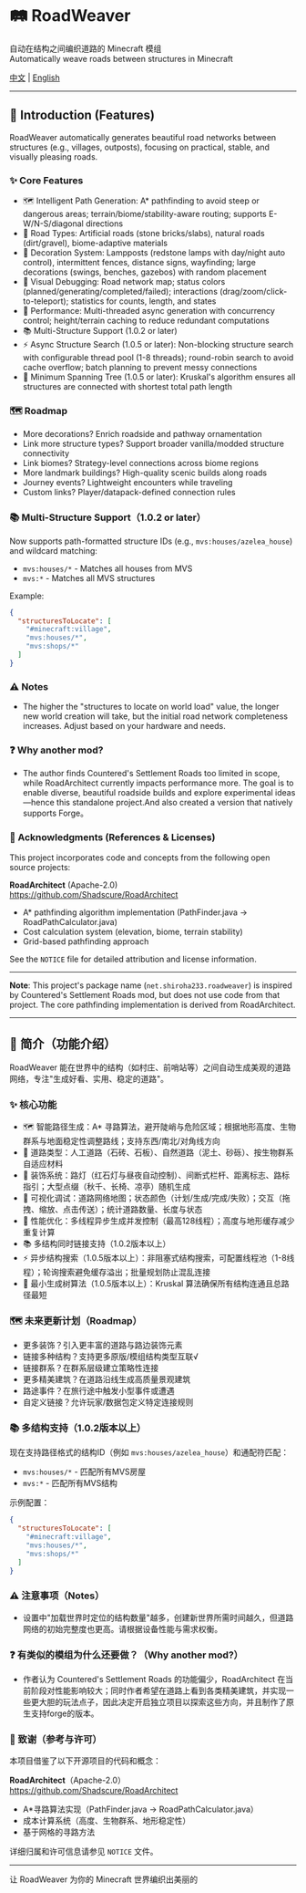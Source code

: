 # 🛤️ RoadWeaver

自动在结构之间编织道路的 Minecraft 模组  
Automatically weave roads between structures in Minecraft

[中文](#中文) | [English](#english)

---

<a name="english"></a>
## 📖 Introduction (Features)
RoadWeaver automatically generates beautiful road networks between structures (e.g., villages, outposts), focusing on practical, stable, and visually pleasing roads.

### ✨ Core Features
- 🗺️ Intelligent Path Generation: A* pathfinding to avoid steep or dangerous areas; terrain/biome/stability-aware routing; supports E-W/N-S/diagonal directions
- 🎨 Road Types: Artificial roads (stone bricks/slabs), natural roads (dirt/gravel), biome-adaptive materials
- 🏮 Decoration System: Lampposts (redstone lamps with day/night auto control), intermittent fences, distance signs, wayfinding; large decorations (swings, benches, gazebos) with random placement
- 🧭 Visual Debugging: Road network map; status colors (planned/generating/completed/failed); interactions (drag/zoom/click-to-teleport); statistics for counts, length, and states
- 🚀 Performance: Multi-threaded async generation with concurrency control; height/terrain caching to reduce redundant computations
- 📚 Multi-Structure Support (1.0.2 or later)
- ⚡ Async Structure Search (1.0.5 or later): Non-blocking structure search with configurable thread pool (1-8 threads); round-robin search to avoid cache overflow; batch planning to prevent messy connections
- 🌳 Minimum Spanning Tree (1.0.5 or later): Kruskal's algorithm ensures all structures are connected with shortest total path length

### 🗺️ Roadmap
- More decorations? Enrich roadside and pathway ornamentation
- Link more structure types? Support broader vanilla/modded structure connectivity
- Link biomes? Strategy-level connections across biome regions
- More landmark buildings? High-quality scenic builds along roads
- Journey events? Lightweight encounters while traveling
- Custom links? Player/datapack-defined connection rules

### 📚 Multi-Structure Support（1.0.2 or later）
Now supports path-formatted structure IDs (e.g., `mvs:houses/azelea_house`) and wildcard matching:
- `mvs:houses/*` - Matches all houses from MVS
- `mvs:*` - Matches all MVS structures

Example:
```json
{
  "structuresToLocate": [
    "#minecraft:village",
    "mvs:houses/*",
    "mvs:shops/*"
  ]
}
```

### ⚠️ Notes
- The higher the "structures to locate on world load" value, the longer new world creation will take, but the initial road network completeness increases. Adjust based on your hardware and needs.

### ❓ Why another mod?
- The author finds Countered's Settlement Roads too limited in scope, while RoadArchitect currently impacts performance more. The goal is to enable diverse, beautiful roadside builds and explore experimental ideas—hence this standalone project.And also created a version that natively supports Forge。

### 🙏 Acknowledgments (References & Licenses)
This project incorporates code and concepts from the following open source projects:

**RoadArchitect** (Apache-2.0)  
https://github.com/Shadscure/RoadArchitect  
- A* pathfinding algorithm implementation (PathFinder.java → RoadPathCalculator.java)
- Cost calculation system (elevation, biome, terrain stability)
- Grid-based pathfinding approach

See the `NOTICE` file for detailed attribution and license information.

---

**Note**: This project's package name (`net.shiroha233.roadweaver`) is inspired by Countered's Settlement Roads mod, but does not use code from that project. The core pathfinding implementation is derived from RoadArchitect.

---

<a name="中文"></a>
## 📖 简介（功能介绍）
RoadWeaver 能在世界中的结构（如村庄、前哨站等）之间自动生成美观的道路网络，专注"生成好看、实用、稳定的道路"。

### ✨ 核心功能
- 🗺️ 智能路径生成：A* 寻路算法，避开陡峭与危险区域；根据地形高度、生物群系与地面稳定性调整路线；支持东西/南北/对角线方向
- 🎨 道路类型：人工道路（石砖、石板）、自然道路（泥土、砂砾）、按生物群系自适应材料
- 🏮 装饰系统：路灯（红石灯与昼夜自动控制）、间断式栏杆、距离标志、路标指引；大型点缀（秋千、长椅、凉亭）随机生成
- 🧭 可视化调试：道路网络地图；状态颜色（计划/生成/完成/失败）；交互（拖拽、缩放、点击传送）；统计道路数量、长度与状态
- 🚀 性能优化：多线程异步生成并发控制（最高128线程）；高度与地形缓存减少重复计算
- 📚 多结构同时链接支持（1.0.2版本以上）
- ⚡ 异步结构搜索（1.0.5版本以上）：非阻塞式结构搜索，可配置线程池（1-8线程）；轮询搜索避免缓存溢出；批量规划防止混乱连接
- 🌳 最小生成树算法（1.0.5版本以上）：Kruskal 算法确保所有结构连通且总路径最短

### 🗺️ 未来更新计划（Roadmap）
- 更多装饰？引入更丰富的道路与路边装饰元素
- 链接多种结构？支持更多原版/模组结构类型互联√
- 链接群系？在群系层级建立策略性连接
- 更多精美建筑？在道路沿线生成高质量景观建筑
- 路途事件？在旅行途中触发小型事件或遭遇
- 自定义链接？允许玩家/数据包定义特定连接规则

### 📚 多结构支持（1.0.2版本以上）
现在支持路径格式的结构ID（例如 `mvs:houses/azelea_house`）和通配符匹配：
- `mvs:houses/*` - 匹配所有MVS房屋
- `mvs:*` - 匹配所有MVS结构

示例配置：
```json
{
  "structuresToLocate": [
    "#minecraft:village",
    "mvs:houses/*",
    "mvs:shops/*"
  ]
}
```

### ⚠️ 注意事项（Notes）
- 设置中"加载世界时定位的结构数量"越多，创建新世界所需时间越久，但道路网络的初始完整度也更高。请根据设备性能与需求权衡。

### ❓ 有类似的模组为什么还要做？（Why another mod?）
- 作者认为 Countered's Settlement Roads 的功能偏少，RoadArchitect 在当前阶段对性能影响较大；同时作者希望在道路上看到各类精美建筑，并实现一些更大胆的玩法点子，因此决定开启独立项目以探索这些方向，并且制作了原生支持forge的版本。

### 🙏 致谢（参考与许可）
本项目借鉴了以下开源项目的代码和概念：

**RoadArchitect**（Apache-2.0）  
https://github.com/Shadscure/RoadArchitect  
- A*寻路算法实现（PathFinder.java → RoadPathCalculator.java）
- 成本计算系统（高度、生物群系、地形稳定性）
- 基于网格的寻路方法

详细归属和许可信息请参见 `NOTICE` 文件。

---

让 RoadWeaver 为你的 Minecraft 世界编织出美丽的